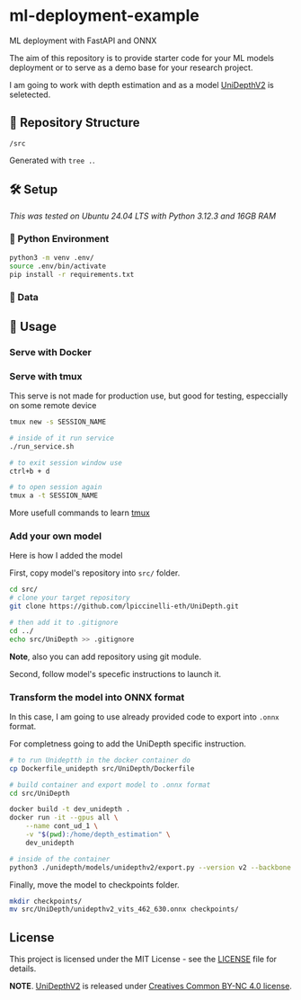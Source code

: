# ml-deployment-example
ML deployment with FastAPI and ONNX

The aim of this repository is to provide starter code for your ML models deployment or to serve as a demo base for your research project.

I am going to work with depth estimation and as a model [UniDepthV2](https://github.com/lpiccinelli-eth/unidepth) is seletected. 

## 🌲 Repository Structure

```
/src
```
Generated with `tree .`.

## 🛠️ Setup

*This was tested on Ubuntu 24.04 LTS with Python 3.12.3 and 16GB RAM*

### 🐍 Python Environment

```bash
python3 -m venv .env/
source .env/bin/activate
pip install -r requirements.txt
```

### 💾 Data


## 🚀 Usage

### Serve with Docker

### Serve with tmux
This serve is not made for production use, but good for testing, especcially on some remote device 

```bash
tmux new -s SESSION_NAME

# inside of it run service
./run_service.sh

# to exit session window use
ctrl+b + d

# to open session again
tmux a -t SESSION_NAME
```

More usefull commands to learn [tmux](https://gist.github.com/MohamedAlaa/2961058)

### Add your own model

Here is how I added the model

First, copy model's repository into `src/` folder.

```bash
cd src/
# clone your target repository
git clone https://github.com/lpiccinelli-eth/UniDepth.git

# then add it to .gitignore
cd ../
echo src/UniDepth >> .gitignore
```
**Note**, also you can add repository using git module.

Second, follow model's specefic instructions to launch it.

### Transform the model into ONNX format
In this case, I am going to use already provided code to export into `.onnx` format.

For completness going to add the UniDepth specific instruction.
```bash
# to run Unideptth in the docker container do
cp Dockerfile_unidepth src/UniDepth/Dockerfile

# build container and export model to .onnx format
cd src/UniDepth

docker build -t dev_unidepth .
docker run -it --gpus all \
    --name cont_ud_1 \
    -v "$(pwd):/home/depth_estimation" \
    dev_unidepth

# inside of the container
python3 ./unidepth/models/unidepthv2/export.py --version v2 --backbone vits --shape 462 630 --output-path unidepthv2_vits_462_630.onnx
```

Finally, move the model to checkpoints folder.
```bash
mkdir checkpoints/
mv src/UniDepth/unidepthv2_vits_462_630.onnx checkpoints/
```

## License
This project is licensed under the MIT License - see the [LICENSE](LICENSE) file for details.

**NOTE**. [UniDepthV2](https://github.com/lpiccinelli-eth/unidepth) is released under [Creatives Common BY-NC 4.0 license](https://github.com/lpiccinelli-eth/UniDepth/blob/main/LICENSE).